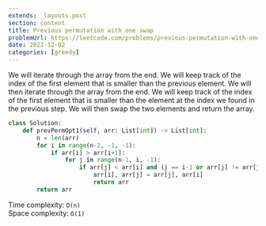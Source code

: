 ```yaml
---
extends: _layouts.post
section: content
title: Previous permutation with one swap
problemUrl: https://leetcode.com/problems/previous-permutation-with-one-swap/
date: 2022-12-02
categories: [greedy]
---
```


We will iterate through the array from the end. We will keep track of the index of the first element that is smaller than the previous element. We will then iterate through the array from the end. We will keep track of the index of the first element that is smaller than the element at the index we found in the previous step. We will then swap the two elements and return the array.

```python
class Solution:
    def prevPermOpt1(self, arr: List[int]) -> List[int]:
        n = len(arr)
        for i in range(n-2, -1, -1):
            if arr[i] > arr[i+1]:
                for j in range(n-1, i, -1):
                    if arr[j] < arr[i] and (j == i-1 or arr[j] != arr[j-1]):
                        arr[i], arr[j] = arr[j], arr[i]
                        return arr
        return arr
```

Time complexity: `O(n)` <br/>
Space complexity: `O(1)`